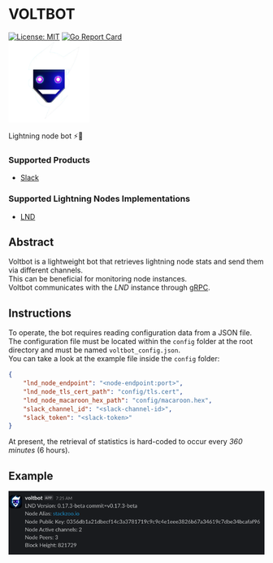 # VOLTBOT
[![License: MIT](https://img.shields.io/badge/License-MIT-yellow.svg)](https://opensource.org/licenses/MIT)
[![Go Report Card](https://goreportcard.com/badge/github.com/stackzoo/voltbot)](https://goreportcard.com/report/github.com/stackzoo/voltbot)  
<img src="images/voltbot-logo-nobg.png" alt="logo" width="160"/>

Lightning node bot ⚡🤖

### Supported Products

- [Slack](https://slack.com/)

### Supported Lightning Nodes Implementations

- [LND](https://github.com/lightningnetwork/lnd)

## Abstract
Voltbot is a lightweight bot that retrieves lightning node stats and send them via different channels.  
This can be beneficial for monitoring node instances.  
Voltbot communicates with the *LND* instance through [gRPC](https://grpc.io/).  



## Instructions

To operate, the bot requires reading configuration data from a JSON file.  
The configuration file must be located within the `config` folder at the root directory and must be named `voltbot_config.json`.  
You can take a look at the example file inside the `config` folder:  
```json
{
    "lnd_node_endpoint": "<node-endpoint:port>",
    "lnd_node_tls_cert_path": "config/tls.cert",
    "lnd_node_macaroon_hex_path": "config/macaroon.hex",
    "slack_channel_id": "<slack-channel-id>",
    "slack_token": "<slack-token>"
}
```  
At present, the retrieval of statistics is hard-coded to occur every *360 minutes* (6 hours).  

## Example

<img src="images/slack-message.png" alt="logo" width="900"/>


